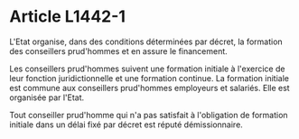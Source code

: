 # Article L1442-1

L'Etat organise, dans des conditions déterminées par décret, la formation des conseillers prud'hommes et en assure le financement.

Les conseillers prud'hommes suivent une formation initiale à l'exercice de leur fonction juridictionnelle et une formation continue. La formation initiale est commune aux conseillers prud'hommes employeurs et salariés. Elle est organisée par l'Etat. 
  
   
Tout conseiller prud'homme qui n'a pas satisfait à l'obligation de formation initiale dans un délai fixé par décret est réputé démissionnaire.